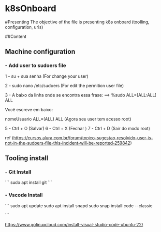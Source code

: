 # k8sOnboard

#Presenting
The objective of the file is presenting k8s onboard (toolling, configuration, urls)


##Content

## Machine configuration

### - Add user to sudoers file
1 - su + sua senha (For change your user)

2 - sudo nano /etc/sudoers (For edit the permition user file)

3 - A baixo da linha onde se encontra essa frase: ==> %sudo ALL=(ALL:ALL) ALL

Você escreve em baixo:

nomeUsuario ALL=(ALL) ALL (Agora seu user tem acesso root)

5 - Ctrl + O (Salvar) 6 - Ctrl + X (Fechar ) 7 - Ctrl + D (Sair do modo root) 

ref (https://cursos.alura.com.br/forum/topico-sugestao-resolvido-user-is-not-in-the-sudoers-file-this-incident-will-be-reported-259842)



## Tooling install

### - Git Install 
´´´
sudo apt install git
´´´

### - Vscode Install
´´´
sudo apt update
sudo apt install snapd
sudo snap install code --classic

´´´

https://www.golinuxcloud.com/install-visual-studio-code-ubuntu-22/

